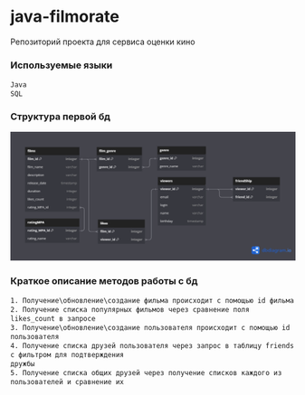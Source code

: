 # java-filmorate
Репозиторий проекта для сервиса оценки кино
### Используемые языки
    Java
    SQL
### Структура первой бд 
![](db/filmorate.png)
### Краткое описание методов работы с бд
    1. Получение\обновление\создание фильма происходит с помощью id фильма
    2. Получение списка популярных фильмов через сравнение поля likes_count в запросе
    3. Получение\обновление\создание пользователя происходит с помощью id пользователя
    4. Получение списка друзей пользователя через запрос в таблицу friends с фильтром для подтверждения
    дружбы
    5. Получение списка общих друзей через получение списков каждого из пользователей и сравнение их

